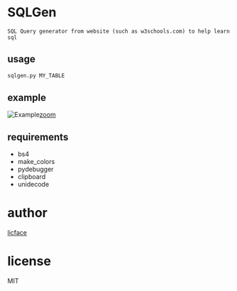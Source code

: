 
SQLGen
===========

	SQL Query generator from website (such as w3schools.com) to help learn sql

usage
-------------

```python
sqlgen.py MY_TABLE
```

example
-----------

![Example](https://cumulus13.github.io/img/sqlgen.gif "example use w3schools.com")[zoom](https://cumulus13.github.io/img/sqlgen_large.gif)

requirements
---------------
- bs4
- make_colors
- pydebugger
- clipboard
- unidecode

author
=======

[licface](licface@yahoo.com)

license
=========

MIT
